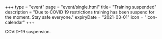 +++
type = "event"
page = "event/single.html"
title= "Training suspended"
description = "Due to COVID 19 restrictions training has been suspend for the moment.  Stay safe everyone."
expiryDate = "2021-03-01"
icon = "icon-calendar"
+++

COVID-19 suspension.
